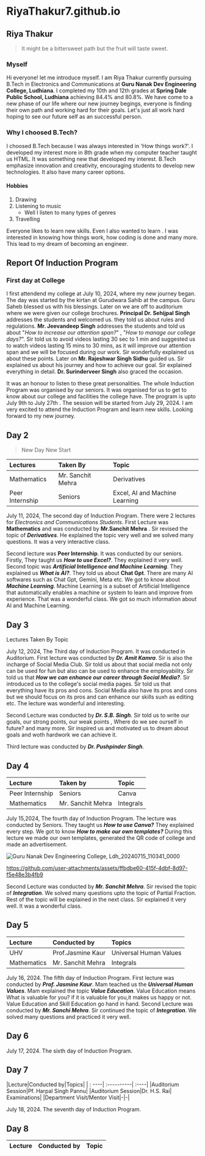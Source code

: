 
# RiyaThakur7.github.io

## Riya Thakur

>It might be a bittersweet path but the fruit will taste sweet.

### Myself
 Hi everyone! let me introduce myself. I am Riya Thakur currently pursuing B.Tech in Electronics and Communications at **Guru Nanak Dev Engineering College, Ludhiana**. I completed my 10th and 12th grades at **Spring Dale Public School, Ludhiana** achieving 84.4% and 80.8%. We have come to a new phase of our life where our new journey begings, everyone is  finding their own path and working hard for their goals. Let's just all work hard hoping to see our future self as an successful person.  

### Why I choosed B.Tech?
I choosed B.Tech because I was always interested in 'How things work?'. I developed my interest more in 8th grade when my computer teacher taught us HTML. It was something new that developed my interest. B.Tech emphasize innovation and creativity, encouraging students to develop new technologies. It also have many career options.

#### Hobbies
1. Drawing 
2. Listening to music
   * Well I listen to many types of genres
3. Travelling
   
Everyone likes to learn new skills. Even I also wanted to learn . I was interested in knowing how things work, how coding is done and many more. This lead to my dream of becoming an engineer.

## Report Of Induction Program

### First day at College
I first attendend my college at July 10, 2024, where my new journey began. The day was started by the kirtan at Gurudwara Sahib at the campus. Guru Saheb blessed us with his blessings. Later on we are off to auditorium where we were given our college brochures. **Principal Dr. Sehijpal Singh** addresses the students and welcomed us. they told us about rules and regulations. **Mr. Jeevandeep Singh** addresses the students and told us about "_How to increase our attention span?_" , "_How to manage our college days?_". Sir told us to avoid videos lasting 30 sec to 1 min and suggested us to watch videos lasting 15 mins to 30 mins, as it will improve our attention span and we will be focused during our work. Sir wonderfully explained us about these points. Later on **Mr. Rajeshwar Singh Sidhu** guided us. Sir explained us about his journey and how to achieve our goal. Sir explained everything in detail. **Dr. Surinderveer Singh** also graced the occasion.

It was an honour to listen to these great personalities. The whole Induction Program was organised by our seniors. It was organised for us to get to know about our college and facilities the college have. The program is upto July 9th to July 27th . The session will be started from July 29, 2024. I am very excited to attend the Induction Program and learn new skills. Looking forward to my new journey.

## Day 2

> New Day New Start

|Lectures|Taken By|Topic|
| :------| :------| :---|
|Mathematics|Mr. Sanchit Mehra|Derivatives|
|Peer Internship|Seniors|Excel, AI and Machine Learning|

July 11, 2024, The second day of Induction Program. There were 2 lectures for _Electronics and Communications Students_. First Lecture was **Mathematics** and was conducted by  **Mr.Sanchit Mehra** . Sir revised the topic of _**Derivatives**_. He explained the topic very well and we solved many questions. It was a very interactive class.

Second lecture was **Peer Internship**. It was conducted by our seniors. Firstly, They taught us _**How to use Excel?**_. They explained it very well. Second topic was _**Artificial Intelligence and Machine Learning**_. They explained us _**What is AI?**_. They told us about **Chat Gpt**. There are many AI softwares such as Chat Gpt, Gemini, Meta etc. We got to know about _**Machine Learning**_. Machine Learning is a subset of Artificial Intelligence that automatically enables a machine or system to learn and improve from experience. That was a wonderful class. We got so much information about AI and Machine Learning.

## Day 3

Lectures Taken By Topic



 
July 12, 2024, The Third day of Induction Program. It was conducted in Auditorium. First lecture was conducted by _**Dr. Amit Kamra**_. Sir is also the incharge of Social Media Club. Sir told us about that social media not only can be used for fun but also can be used to enhance the employability. Sir told us that _**How we can enhance our career through Social Media?**_. Sir introduced us to the college's social media pages. Sir told us that everything have its pros and cons. Social Media also have its pros and cons but we should focus on its pros and can enhance our skills suxh as editing etc. The lecture was wonderful and interesting.

Second Lecture was conducted by _**Dr. S.B. Singh**_. Sir told us to write our goals, our strong points, our weak points , Where do we see ourself in future? and many more. Sir inspired us and motivated us to dream about goals and woth hardwork we can achieve it.

Third lecture was conducted by _**Dr. Pushpinder Singh**_.


## Day 4
|Lecture|Taken by|Topic|
| :-----| :-----| :---|
|Peer Internship|Seniors|Canva|
|Mathematics|Mr. Sanchit Mehra| Integrals|

July 15,2024, The fourth day of Induction Program. The lecture was conducted by Seniors. They taught us _**How to use Canva?**_ They explained every step. We got to know _**How to make our own templates?**_ During this lecture we made our own templates, generated the QR code of college and made an advertisement.


![Guru Nanak Dev Engineering College, Ldh_20240715_110341_0000](https://github.com/user-attachments/assets/07e28f87-3224-4507-b119-57c401d33f81)

https://github.com/user-attachments/assets/ffbdbe60-415f-4dbf-8d97-f5e48e3b4fb9

Second Lecture was conducted by _**Mr. Sanchit Mehra**_. Sir revised the topic of _**Integration**_. We solved many questions upto the topic of Partial Fraction. Rest of the topic will be explained in the next class. Sir explained it very well. It was a wonderful class.

## Day 5

|Lecture|Conducted by|Topics|
|:------|:-----------| :----|
|UHV|Prof.Jasmine Kaur|Universal Human Values|
|Mathematics|Mr. Sanchit Mehra| Integrals|

July 16, 2024. The fifth day of Induction Program. First lecture was conducted by _**Prof. Jasmine Kaur**_. Mam teached us the _**Universal Human Values**_. Mam explained the topic _**Value Education**_. Value Education means What is valuable for you? if it is valuable for you,it makes us happy or not. Value Education and Skill Education go hand in hand. 
Second Lecture was conducted by _**Mr. Sanchi Mehra**_. Sir continued the topic of _**Integration**_. We solved many questions and practiced it very well.

## Day 6

July 17, 2024. The sixth day of Induction Program. 


## Day 7

|Lecture|Conducted by|Topics|
| : ----| :----------| :----|
|Auditorium Session|Pf. Harpal Singh Pannu|
|Auditorium Session|Dr. H.S. Rai| Examinations|
|Department Visit/Mentor Visit|-|-|

July 18, 2024. The seventh day of Induction Program. 

## Day 8

|Lecture|Conducted by|Topic|
| :-----| :----------| :---|

